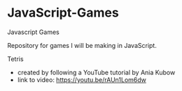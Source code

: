 # JavaScript-Games
Javascript Games

Repository for games I will be making in JavaScript.

Tetris
- created by following a YouTube tutorial by Ania Kubow
- link to video: https://youtu.be/rAUn1Lom6dw
